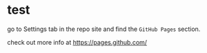# test

go to Settings tab in the repo site and find the `GitHub Pages` section.

check out more info at https://pages.github.com/
